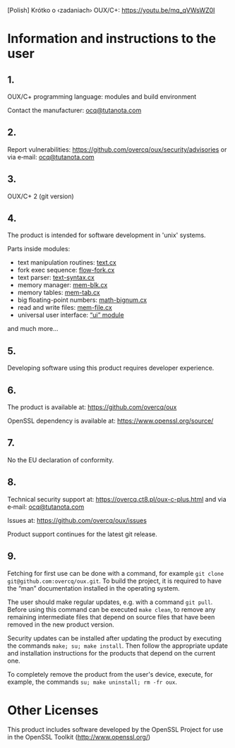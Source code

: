 [Polish] Kró­t­ko o ‹za­da­niach› OUX/C+: https://youtu.be/mq_qVWsWZ0I

# Information and instructions to the user

## 1.

OUX/C+ programming language: modules and build environment

Contact the manufacturer: ocq@tutanota.com

## 2.

Report vulnerabilities: https://github.com/overcq/oux/security/advisories or via e‐mail: ocq@tutanota.com

## 3.

OUX/C+ 2 (git version)

## 4.

The product is intended for software development in 'unix' systems.

Parts inside modules:

* text manipulation routines: [text.cx](https://github.com/overcq/oux/tree/main/module/base/text.cx)
* fork exec sequence: [flow-fork.cx](https://github.com/overcq/oux/tree/main/module/base/flow-fork.cx)
* text parser: [text-syntax.cx](https://github.com/overcq/oux/blob/main/module/base/text-syntax.cx)
* memory manager: [mem-blk.cx](https://github.com/overcq/oux/tree/main/module/base/mem-blk.cx)
* memory tables: [mem-tab.cx](https://github.com/overcq/oux/tree/main/module/base/mem-tab.cx)
* big floating-point numbers: [math-bignum.cx](https://github.com/overcq/oux/tree/main/module/base/math-bignum.cx)
* read and write files: [mem-file.cx](https://github.com/overcq/oux/tree/main/module/base/mem-file.cx)
* universal user interface: [“ui” module](https://github.com/overcq/oux/tree/main/module/ui)

and much more...

## 5.

Developing software using this product requires developer experience.

## 6.

The product is available at: https://github.com/overcq/oux

OpenSSL dependency is available at: https://www.openssl.org/source/

## 7.

No the EU declaration of conformity.

## 8.

Technical security support at: https://overcq.ct8.pl/oux-c-plus.html and via e‐mail: ocq@tutanota.com

Issues at: https://github.com/overcq/oux/issues

Product support continues for the latest git release.

## 9.

Fetching for first use can be done with a command, for example `git clone git@github.com:overcq/oux.git`.
To build the project, it is required to have the “man” documentation installed in the operating system.

The user should make regular updates, e.g. with a command `git pull`.
Before using this command can be executed `make clean`, to remove any remaining intermediate files that depend on source files that have been removed in the new product version.

Security updates can be installed after updating the product by executing the commands `make; su; make install`. Then follow the appropriate update and installation instructions for the products that depend on the current one.

To completely remove the product from the user's device, execute, for example, the commands `su; make uninstall; rm -fr oux`.

# Other Licenses

This product includes software developed by the OpenSSL Project for use in the OpenSSL Toolkit (http://www.openssl.org/)
